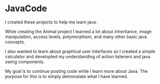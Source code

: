 # JavaCode

I created these projects to help me learn java. 

While creating the Animal project I learned a lot about inheritance, image manipulation, 
access levels, polymorphism, and many other basic java concepts. 

I also wanted to learn about graphical user interfaces so I created a simple calculator and developted my 
understanding of action listeners and java swing components. 

My goal is to continue posting code while I learn more about Java. The purpose for this is to simply demonstate 
what I have learned. 
